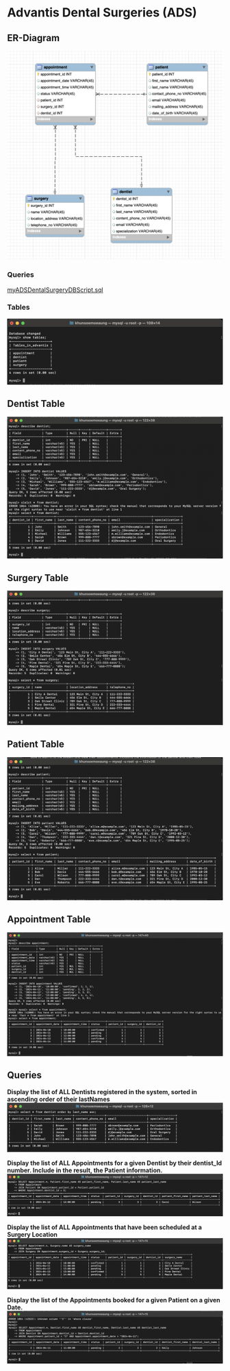 # **Advantis Dental Surgeries (ADS)**

## ER-Diagram

![ER-Diagram.png](ER-Diagram.png)

### **Queries**

[myADSDentalSurgeryDBScript.sql](myADSDentalSurgeryDBScript.sql)


### **Tables**

![tables.png](screen%2Ftables.png)


## **Dentist Table**

![dentist_table_dummydata.png](screen%2Fdentist_table_dummydata.png)


## **Surgery Table**

![surgery_table_dummydata.png](screen%2Fsurgery_table_dummydata.png)


## **Patient Table**

![patient_table_dummydata.png](screen%2Fpatient_table_dummydata.png)


## **Appointment Table**

![appointment_table_dummydata.png](screen%2Fappointment_table_dummydata.png)


## **Queries**

**Display the list of ALL Dentists registered in the system, sorted in ascending
order of their lastNames**
![Query 1.png](screen%2FQuery%201.png)



**Display the list of ALL Appointments for a given Dentist by their dentist_Id
number. Include in the result, the Patient information.** 
![Query 2.png](screen%2FQuery%202.png)



**Display the list of ALL Appointments that have been scheduled at a Surgery
Location**
![Query 3.png](screen%2FQuery%203.png)



**Display the list of the Appointments booked for a given Patient on a given Date.** 
![Query 4.png](screen%2FQuery%204.png)